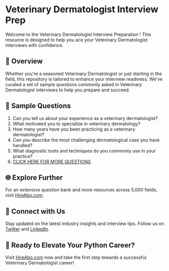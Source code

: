 # Veterinary Dermatologist Interview Prep

Welcome to the Veterinary Dermatologist Interview Preparation ! This resource is designed to help you ace your Veterinary Dermatologist interviews with confidence.

## 🚀 Overview

Whether you're a seasoned Veterinary Dermatologist or just starting in the field, this repository is tailored to enhance your interview readiness. We've curated a set of sample questions commonly asked in Veterinary Dermatologist interviews to help you prepare and succeed.

## 📝 Sample Questions

1. Can you tell us about your experience as a veterinary dermatologist?
2. What motivated you to specialize in veterinary dermatology?
3. How many years have you been practicing as a veterinary dermatologist?
4. Can you describe the most challenging dermatological case you have handled?
5. What diagnostic tools and techniques do you commonly use in your practice?
6. [CLICK HERE FOR MORE QUESTIONS](https://hireabo.com/job/24_0_14/Veterinary%20Dermatologist)

## 🌐 Explore Further

For an extensive question bank and more resources across 5,000 fields, visit [HireAbo.com](https://www.hireabo.com).

## 📱 Connect with Us

Stay updated on the latest industry insights and interview tips. Follow us on [Twitter](https://twitter.com/hireabo) and [LinkedIn](https://www.linkedin.com/in/hire-abo-3609972a8/).

## 🚀 Ready to Elevate Your Python Career?

Visit [HireAbo.com](https://www.hireabo.com) now and take the first step towards a successful Veterinary Dermatologist career!
